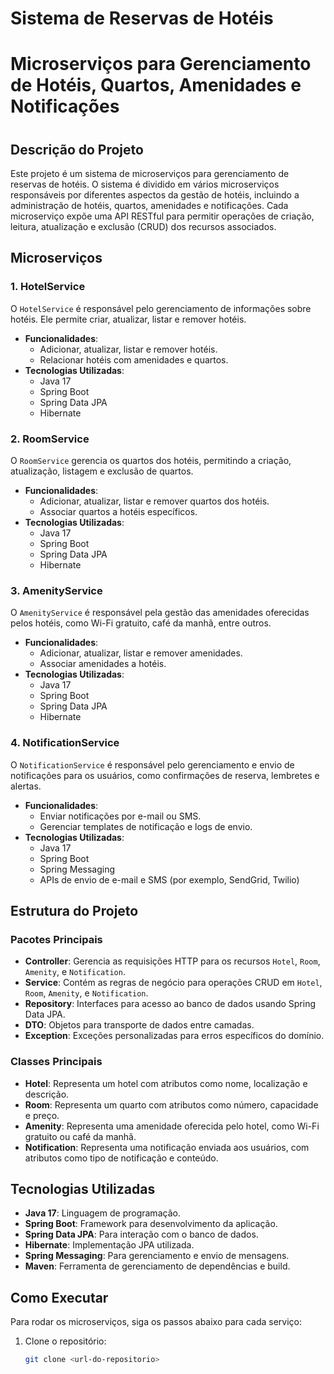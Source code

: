 # Sistema de Reservas de Hotéis
# Microserviços para Gerenciamento de Hotéis, Quartos, Amenidades e Notificações

<h1 align="center">

## Descrição do Projeto
<p align="left">
Este projeto é um sistema de microserviços para gerenciamento de reservas de hotéis. O sistema é dividido em vários microserviços responsáveis por diferentes aspectos da gestão de hotéis, incluindo a administração de hotéis, quartos, amenidades e notificações. Cada microserviço expõe uma API RESTful para permitir operações de criação, leitura, atualização e exclusão (CRUD) dos recursos associados.
</p>

## Microserviços

### 1. HotelService
O `HotelService` é responsável pelo gerenciamento de informações sobre hotéis. Ele permite criar, atualizar, listar e remover hotéis.
- **Funcionalidades**:
    - Adicionar, atualizar, listar e remover hotéis.
    - Relacionar hotéis com amenidades e quartos.
- **Tecnologias Utilizadas**:
    - Java 17
    - Spring Boot
    - Spring Data JPA
    - Hibernate

### 2. RoomService
O `RoomService` gerencia os quartos dos hotéis, permitindo a criação, atualização, listagem e exclusão de quartos.
- **Funcionalidades**:
    - Adicionar, atualizar, listar e remover quartos dos hotéis.
    - Associar quartos a hotéis específicos.
- **Tecnologias Utilizadas**:
    - Java 17
    - Spring Boot
    - Spring Data JPA
    - Hibernate

### 3. AmenityService
O `AmenityService` é responsável pela gestão das amenidades oferecidas pelos hotéis, como Wi-Fi gratuito, café da manhã, entre outros.
- **Funcionalidades**:
    - Adicionar, atualizar, listar e remover amenidades.
    - Associar amenidades a hotéis.
- **Tecnologias Utilizadas**:
    - Java 17
    - Spring Boot
    - Spring Data JPA
    - Hibernate

### 4. NotificationService
O `NotificationService` é responsável pelo gerenciamento e envio de notificações para os usuários, como confirmações de reserva, lembretes e alertas.
- **Funcionalidades**:
    - Enviar notificações por e-mail ou SMS.
    - Gerenciar templates de notificação e logs de envio.
- **Tecnologias Utilizadas**:
    - Java 17
    - Spring Boot
    - Spring Messaging
    - APIs de envio de e-mail e SMS (por exemplo, SendGrid, Twilio)

## Estrutura do Projeto

### Pacotes Principais
- **Controller**: Gerencia as requisições HTTP para os recursos `Hotel`, `Room`, `Amenity`, e `Notification`.
- **Service**: Contém as regras de negócio para operações CRUD em `Hotel`, `Room`, `Amenity`, e `Notification`.
- **Repository**: Interfaces para acesso ao banco de dados usando Spring Data JPA.
- **DTO**: Objetos para transporte de dados entre camadas.
- **Exception**: Exceções personalizadas para erros específicos do domínio.

### Classes Principais
- **Hotel**: Representa um hotel com atributos como nome, localização e descrição.
- **Room**: Representa um quarto com atributos como número, capacidade e preço.
- **Amenity**: Representa uma amenidade oferecida pelo hotel, como Wi-Fi gratuito ou café da manhã.
- **Notification**: Representa uma notificação enviada aos usuários, com atributos como tipo de notificação e conteúdo.

## Tecnologias Utilizadas
- **Java 17**: Linguagem de programação.
- **Spring Boot**: Framework para desenvolvimento da aplicação.
- **Spring Data JPA**: Para interação com o banco de dados.
- **Hibernate**: Implementação JPA utilizada.
- **Spring Messaging**: Para gerenciamento e envio de mensagens.
- **Maven**: Ferramenta de gerenciamento de dependências e build.

## Como Executar
Para rodar os microserviços, siga os passos abaixo para cada serviço:

1. Clone o repositório:
   ```bash
   git clone <url-do-repositorio>
